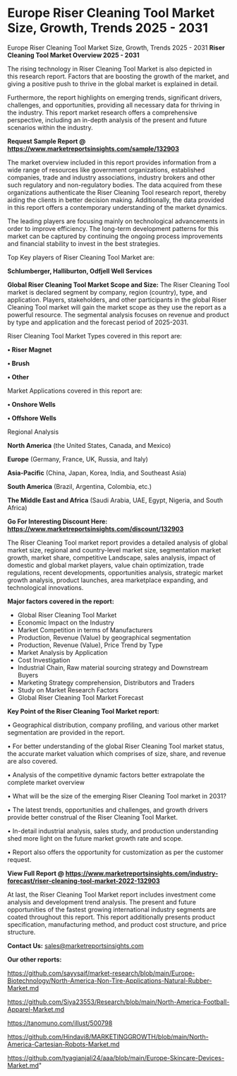 # Europe Riser Cleaning Tool Market Size, Growth, Trends 2025 - 2031
Europe Riser Cleaning Tool Market Size, Growth, Trends 2025 - 2031
<Strong> Riser Cleaning Tool Market Overview 2025 - 2031</strong>

The rising technology in Riser Cleaning Tool Market is also depicted in this research report. Factors that are boosting the growth of the market, and giving a positive push to thrive in the global market is explained in detail.

Furthermore, the report highlights on emerging trends, significant drivers, challenges, and opportunities, providing all necessary data for thriving in the industry. This report market research offers a comprehensive perspective, including an in-depth analysis of the present and future scenarios within the industry.

<strong>Request Sample Report @ <a href=https://www.marketreportsinsights.com/sample/132903>https://www.marketreportsinsights.com/sample/132903</a></strong>

The market overview included in this report provides information from a wide range of resources like government organizations, established companies, trade and industry associations, industry brokers and other such regulatory and non-regulatory bodies. The data acquired from these organizations authenticate the Riser Cleaning Tool research report, thereby aiding the clients in better decision making. Additionally, the data provided in this report offers a contemporary understanding of the market dynamics.

The leading players are focusing mainly on technological advancements in order to improve efficiency. The long-term development patterns for this market can be captured by continuing the ongoing process improvements and financial stability to invest in the best strategies.

Top Key players of Riser Cleaning Tool Market are:

<strong>Schlumberger, Halliburton, Odfjell Well Services</strong>

<strong><b>Global Riser Cleaning Tool Market Scope and Size:</b></strong>
The Riser Cleaning Tool market is declared segment by company, region (country), type, and application. Players, stakeholders, and other participants in the global Riser Cleaning Tool market will gain the market scope as they use the report as a powerful resource. The segmental analysis focuses on revenue and product by type and application and the forecast period of 2025-2031.

Riser Cleaning Tool Market Types covered in this report are:

<strong>• Riser Magnet

• Brush

• Other</strong>

Market Applications covered in this report are:

<strong>• Onshore Wells

• Offshore Wells</strong> 

Regional Analysis

<strong>North America</strong> (the United States, Canada, and Mexico)

<strong>Europe</strong> (Germany, France, UK, Russia, and Italy)

<strong>Asia-Pacific</strong> (China, Japan, Korea, India, and Southeast Asia)

<strong>South America</strong> (Brazil, Argentina, Colombia, etc.)

<strong>The Middle East and Africa</strong> (Saudi Arabia, UAE, Egypt, Nigeria, and South Africa)

<strong>Go For Interesting Discount Here: <a href=https://www.marketreportsinsights.com/discount/132903>https://www.marketreportsinsights.com/discount/132903</a></strong>

The Riser Cleaning Tool market report provides a detailed analysis of global market size, regional and country-level market size, segmentation market growth, market share, competitive Landscape, sales analysis, impact of domestic and global market players, value chain optimization, trade regulations, recent developments, opportunities analysis, strategic market growth analysis, product launches, area marketplace expanding, and technological innovations.

<strong><b>Major factors covered in the report:</b></strong>
<ul>
  <li>Global Riser Cleaning Tool Market </li>
  <li>Economic Impact on the Industry</li>
  <li>Market Competition in terms of Manufacturers</li>
  <li>Production, Revenue (Value) by geographical segmentation</li>
  <li>Production, Revenue (Value), Price Trend by Type</li>
  <li>Market Analysis by Application</li>
  <li>Cost Investigation</li>
  <li>Industrial Chain, Raw material sourcing strategy and Downstream Buyers</li>
  <li>Marketing Strategy comprehension, Distributors and Traders</li>
  <li>Study on Market Research Factors</li>
  <li>Global Riser Cleaning Tool Market Forecast</li>
</ul>

<strong><b>Key Point of the Riser Cleaning Tool Market report:</b></strong>

• Geographical distribution, company profiling, and various other market segmentation are provided in the report.

• For better understanding of the global Riser Cleaning Tool market status, the accurate market valuation which comprises of size, share, and revenue are also covered.

• Analysis of the competitive dynamic factors better extrapolate the complete market overview

• What will be the size of the emerging Riser Cleaning Tool market in 2031?

• The latest trends, opportunities and challenges, and growth drivers provide better construal of the Riser Cleaning Tool Market.

• In-detail industrial analysis, sales study, and production understanding shed more light on the future market growth rate and scope.

• Report also offers the opportunity for customization as per the customer request.

<strong><b>View Full Report @ <a href=https://www.marketreportsinsights.com/industry-forecast/riser-cleaning-tool-market-2022-132903>https://www.marketreportsinsights.com/industry-forecast/riser-cleaning-tool-market-2022-132903</a></b></strong>


At last, the Riser Cleaning Tool Market report includes investment come analysis and development trend analysis. The present and future opportunities of the fastest growing international industry segments are coated throughout this report. This report additionally presents product specification, manufacturing method, and product cost structure, and price structure.

<strong>Contact Us:</strong>
sales@marketreportsinsights.com

<strong>Our other reports:</strong>

<a href=https://github.com/sayysaif/market-research/blob/main/Europe-Biotechnology/North-America-Non-Tire-Applications-Natural-Rubber-Market.md>https://github.com/sayysaif/market-research/blob/main/Europe-Biotechnology/North-America-Non-Tire-Applications-Natural-Rubber-Market.md</a>

<a href=https://github.com/Siya23553/Research/blob/main/North-America-Football-Apparel-Market.md>https://github.com/Siya23553/Research/blob/main/North-America-Football-Apparel-Market.md</a>

<a href=https://tanomuno.com/illust/500798>https://tanomuno.com/illust/500798</a>

<a href=https://github.com/Hindavi8/MARKETINGGROWTH/blob/main/North-America-Cartesian-Robots-Market.md>https://github.com/Hindavi8/MARKETINGGROWTH/blob/main/North-America-Cartesian-Robots-Market.md</a>

<a href=https://github.com/tyagianjali24/aaa/blob/main/Europe-Skincare-Devices-Market.md>https://github.com/tyagianjali24/aaa/blob/main/Europe-Skincare-Devices-Market.md</a>"
